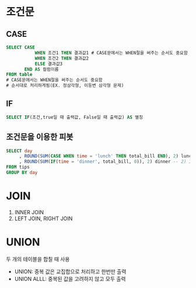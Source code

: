 # 조건문
## CASE
```sql
SELECT CASE
           WHEN 조건1 THEN 결과값1 # CASE문에서는 WHEN절을 써주는 순서도 중요함
           WHEN 조건2 THEN 결과값2
           ELSE 결과값3
       END AS 컬럼이름
FROM table
# CASE문에서는 WHEN절을 써주는 순서도 중요함
# 순서대로 처리하게됨(EX. 정삼각형, 이등변 삼각형 문제)
```
## IF
```sql
SELECT IF(조건,true일 때 출력값, False일 때 출력값) AS 별칭
```
## 조건문을 이용한 피봇
```sql
SELECT day
     , ROUND(SUM(CASE WHEN time = 'lunch' THEN total_bill END), 2) lunch -- 1) CASE문 사용
     , ROUND(SUM(IF(time = 'dinner', total_bill, 0)), 2) dinner -- 2) IF문 사용
FROM tips
GROUP BY day
```
# JOIN
1. INNER JOIN
2. LEFT JOIN, RIGHT JOIN
# UNION
두 개의 테이블을 합칠 때 사용
- UNION: 중복 값은 교집합으로 처리하고 한번만 출력
- UNION ALLL: 중복된 값을 고려하지 않고 모두 출력
